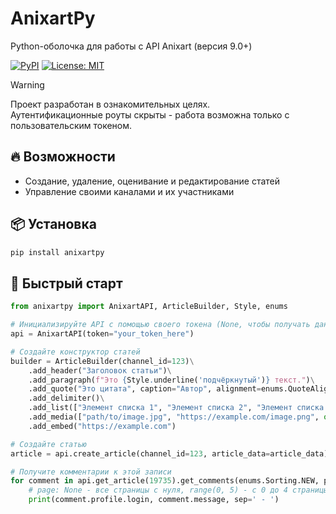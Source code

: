 # AnixartPy
Python-оболочка для работы с API Anixart (версия 9.0+)

[![PyPI](https://img.shields.io/pypi/v/anixartpy)](https://pypi.org/project/anixartpy/)
[![License: MIT](https://img.shields.io/badge/License-MIT-yellow.svg)](LICENSE)

> [!WARNING]  
> Проект разработан в ознакомительных целях.  
> Аутентификационные роуты скрыты - работа возможна только с пользовательским токеном.

## 🔥 Возможности
 - Создание, удаление, оценивание и редактирование статей
 - Управление своими каналами и их участниками

## 📦 Установка
```bash
pip install anixartpy
```

## 🚀 Быстрый старт
```python
from anixartpy import AnixartAPI, ArticleBuilder, Style, enums

# Инициализируйте API с помощью своего токена (None, чтобы получать данные в качестве гостя)
api = AnixartAPI(token="your_token_here")

# Создайте конструктор статей
builder = ArticleBuilder(channel_id=123)\
    .add_header("Заголовок статьи")\
    .add_paragraph(f"Это {Style.underline('подчёркнутый')} текст.")\
    .add_quote("Это цитата", caption="Автор", alignment=enums.QuoteAlignment.CENTER)\
    .add_delimiter()\
    .add_list(["Элемент списка 1", "Элемент списка 2", "Элемент списка 3"], ordered=True)\
    .add_media(["path/to/image.jpg", "https://example.com/image.png", open("path/to/image.jpg", "rb").read()])\
    .add_embed("https://example.com")

# Создайте статью
article = api.create_article(channel_id=123, article_data=article_data)

# Получите комментарии к этой записи
for comment in api.get_article(19735).get_comments(enums.Sorting.NEW, page=None):
    # page: None - все страницы с нуля, range(0, 5) - с 0 до 4 страницы включительно, 0 - только 1 страницу
    print(comment.profile.login, comment.message, sep=' - ')
```